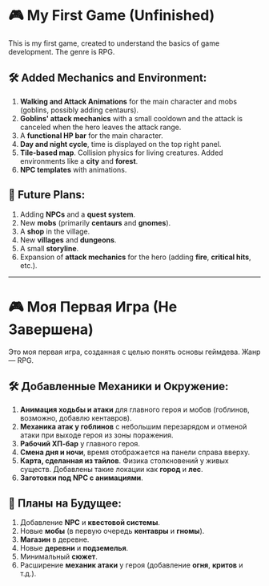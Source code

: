 # 🎮 My First Game (Unfinished)

This is my first game, created to understand the basics of game development. The genre is RPG.

## 🛠 Added Mechanics and Environment:
1. **Walking and Attack Animations** for the main character and mobs (goblins, possibly adding centaurs).
2. **Goblins' attack mechanics** with a small cooldown and the attack is canceled when the hero leaves the attack range.
3. A **functional HP bar** for the main character.
4. **Day and night cycle**, time is displayed on the top right panel.
5. **Tile-based map**. Collision physics for living creatures. Added environments like a **city** and **forest**.
6. **NPC templates** with animations.

## 🔮 Future Plans:
1. Adding **NPCs** and a **quest system**.
2. New **mobs** (primarily **centaurs** and **gnomes**).
3. A **shop** in the village.
4. New **villages** and **dungeons**.
5. A small **storyline**.
6. Expansion of **attack mechanics** for the hero (adding **fire**, **critical hits**, etc.).

---

# 🎮 Моя Первая Игра (Не Завершена)

Это моя первая игра, созданная с целью понять основы геймдева. Жанр — RPG.

## 🛠 Добавленные Механики и Окружение:
1. **Анимация ходьбы и атаки** для главного героя и мобов (гоблинов, возможно, добавлю кентавров).
2. **Механика атак у гоблинов** с небольшим перезарядом и отменой атаки при выходе героя из зоны поражения.
3. **Рабочий ХП-бар** у главного героя.
4. **Смена дня и ночи**, время отображается на панели справа вверху.
5. **Карта, сделанная из тайлов**. Физика столкновений у живых существ. Добавлены такие локации как **город** и **лес**.
6. **Заготовки под NPC с анимациями**.

## 🔮 Планы на Будущее:
1. Добавление **NPC** и **квестовой системы**.
2. Новые **мобы** (в первую очередь **кентавры** и **гномы**).
3. **Магазин** в деревне.
4. Новые **деревни** и **подземелья**.
5. Минимальный **сюжет**.
6. Расширение **механик атаки** у героя (добавление **огня**, **критов** и т.д.).
